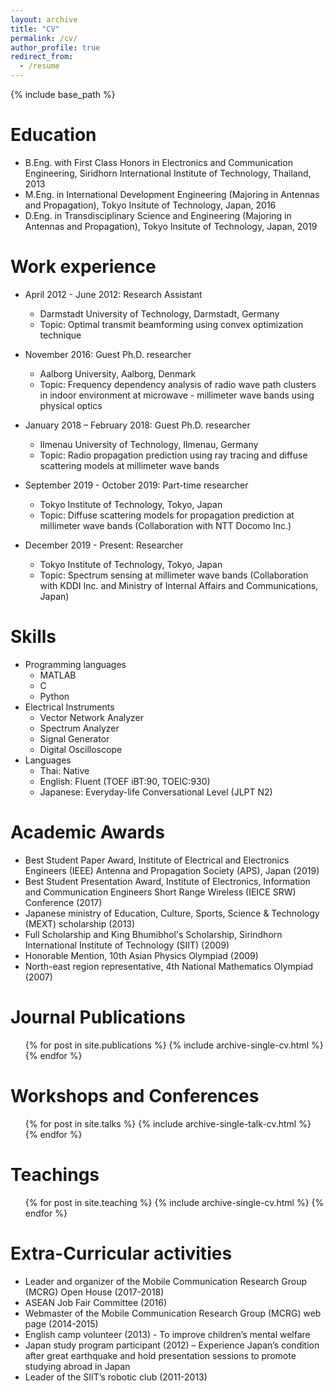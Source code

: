 ```yaml
---
layout: archive
title: "CV"
permalink: /cv/
author_profile: true
redirect_from:
  - /resume
---
```


{% include base_path %}

Education
======
* B.Eng. with First Class Honors in Electronics and Communication Engineering, Siridhorn International Institute of Technology, Thailand, 2013
* M.Eng. in International Development Engineering (Majoring in Antennas and Propagation), Tokyo Insitute of Technology, Japan, 2016
* D.Eng. in Transdisciplinary Science and Engineering (Majoring in Antennas and Propagation), Tokyo Insitute of Technology, Japan, 2019

Work experience
======
* April 2012 - June 2012: Research Assistant
  * Darmstadt University of Technology, Darmstadt, Germany
  * Topic: Optimal transmit beamforming using convex optimization technique

* November 2016: Guest Ph.D. researcher
  * Aalborg University, Aalborg, Denmark
  * Topic: Frequency dependency analysis of radio wave path clusters in indoor environment at microwave - millimeter wave bands using physical optics
  
* January 2018 – February 2018: Guest Ph.D. researcher
  * Ilmenau University of Technology, Ilmenau, Germany
  * Topic: Radio propagation prediction using ray tracing and diffuse scattering models at millimeter wave bands
  
* September 2019 - October 2019: Part-time researcher
  * Tokyo Institute of Technology, Tokyo, Japan
  * Topic: Diffuse scattering models for propagation prediction at millimeter wave bands (Collaboration with NTT Docomo Inc.)

* December 2019 - Present: Researcher
  * Tokyo Institute of Technology, Tokyo, Japan
  * Topic: Spectrum sensing at millimeter wave bands (Collaboration with KDDI Inc. and Ministry of Internal Affairs and Communications, Japan)
  
Skills
======
* Programming languages
  * MATLAB
  * C
  * Python
* Electrical Instruments
  * Vector Network Analyzer
  * Spectrum Analyzer
  * Signal Generator
  * Digital Oscilloscope
* Languages
  * Thai: Native
  * English: Fluent (TOEF iBT:90, TOEIC:930)
  * Japanese: Everyday-life Conversational Level (JLPT N2)

Academic Awards
======
* Best Student Paper Award, Institute of Electrical and Electronics Engineers (IEEE) Antenna and Propagation Society (APS), Japan (2019)
* Best Student Presentation Award, Institute of Electronics, Information and Communication Engineers Short Range Wireless (IEICE SRW) Conference (2017)
* Japanese ministry of Education, Culture, Sports, Science & Technology (MEXT) scholarship (2013)
* Full Scholarship and King Bhumibhol's Scholarship, Sirindhorn International Institute of Technology (SIIT) (2009)
* Honorable Mention, 10th Asian Physics Olympiad (2009)
* North-east region representative, 4th National Mathematics Olympiad (2007)


Journal Publications
======
  <ul>{% for post in site.publications %}
    {% include archive-single-cv.html %}
  {% endfor %}</ul>
  
Workshops and Conferences
======
  <ul>{% for post in site.talks %}
    {% include archive-single-talk-cv.html %}
  {% endfor %}</ul>
  
Teachings
 ======
  <ul>{% for post in site.teaching %}
    {% include archive-single-cv.html %}
  {% endfor %}</ul> 
  
Extra-Curricular activities
 ======
 * Leader and organizer of the Mobile Communication Research Group (MCRG) Open House (2017-2018)
 * ASEAN Job Fair Committee (2016)
 * Webmaster of the Mobile Communication Research Group (MCRG) web page (2014-2015)
 * English camp volunteer (2013) - To improve children’s mental welfare 
 * Japan study program participant (2012) – Experience Japan’s condition after great earthquake and hold presentation sessions to promote studying abroad in Japan 
 * Leader of the SIIT’s robotic club (2011-2013)


